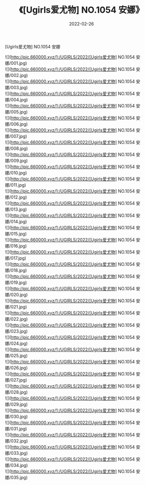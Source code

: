 ﻿---
layout: post
title:  《[Ugirls爱尤物] NO.1054 安娜》
date:   2022-02-26
img: http://pic.660000.xyz/1:/UGIRLS/2022/[Ugirls爱尤物] NO.1054 安娜/000.jpg
categories: [美女, 清纯, 唯美]
---

[Ugirls爱尤物] NO.1054 安娜

 ![](http://pic.660000.xyz/1:/UGIRLS/2022/[Ugirls爱尤物] NO.1054 安娜/001.jpg) <br>![](http://pic.660000.xyz/1:/UGIRLS/2022/[Ugirls爱尤物] NO.1054 安娜/002.jpg) <br>![](http://pic.660000.xyz/1:/UGIRLS/2022/[Ugirls爱尤物] NO.1054 安娜/003.jpg) <br>![](http://pic.660000.xyz/1:/UGIRLS/2022/[Ugirls爱尤物] NO.1054 安娜/004.jpg) <br>![](http://pic.660000.xyz/1:/UGIRLS/2022/[Ugirls爱尤物] NO.1054 安娜/005.jpg) <br>![](http://pic.660000.xyz/1:/UGIRLS/2022/[Ugirls爱尤物] NO.1054 安娜/006.jpg) <br>![](http://pic.660000.xyz/1:/UGIRLS/2022/[Ugirls爱尤物] NO.1054 安娜/007.jpg) <br>![](http://pic.660000.xyz/1:/UGIRLS/2022/[Ugirls爱尤物] NO.1054 安娜/008.jpg) <br>![](http://pic.660000.xyz/1:/UGIRLS/2022/[Ugirls爱尤物] NO.1054 安娜/009.jpg) <br>![](http://pic.660000.xyz/1:/UGIRLS/2022/[Ugirls爱尤物] NO.1054 安娜/010.jpg) <br>![](http://pic.660000.xyz/1:/UGIRLS/2022/[Ugirls爱尤物] NO.1054 安娜/011.jpg) <br>![](http://pic.660000.xyz/1:/UGIRLS/2022/[Ugirls爱尤物] NO.1054 安娜/012.jpg) <br>![](http://pic.660000.xyz/1:/UGIRLS/2022/[Ugirls爱尤物] NO.1054 安娜/013.jpg) <br>![](http://pic.660000.xyz/1:/UGIRLS/2022/[Ugirls爱尤物] NO.1054 安娜/014.jpg) <br>![](http://pic.660000.xyz/1:/UGIRLS/2022/[Ugirls爱尤物] NO.1054 安娜/015.jpg) <br>![](http://pic.660000.xyz/1:/UGIRLS/2022/[Ugirls爱尤物] NO.1054 安娜/016.jpg) <br>![](http://pic.660000.xyz/1:/UGIRLS/2022/[Ugirls爱尤物] NO.1054 安娜/017.jpg) <br>![](http://pic.660000.xyz/1:/UGIRLS/2022/[Ugirls爱尤物] NO.1054 安娜/018.jpg) <br>![](http://pic.660000.xyz/1:/UGIRLS/2022/[Ugirls爱尤物] NO.1054 安娜/019.jpg) <br>![](http://pic.660000.xyz/1:/UGIRLS/2022/[Ugirls爱尤物] NO.1054 安娜/020.jpg) <br>![](http://pic.660000.xyz/1:/UGIRLS/2022/[Ugirls爱尤物] NO.1054 安娜/021.jpg) <br>![](http://pic.660000.xyz/1:/UGIRLS/2022/[Ugirls爱尤物] NO.1054 安娜/022.jpg) <br>![](http://pic.660000.xyz/1:/UGIRLS/2022/[Ugirls爱尤物] NO.1054 安娜/023.jpg) <br>![](http://pic.660000.xyz/1:/UGIRLS/2022/[Ugirls爱尤物] NO.1054 安娜/024.jpg) <br>![](http://pic.660000.xyz/1:/UGIRLS/2022/[Ugirls爱尤物] NO.1054 安娜/025.jpg) <br>![](http://pic.660000.xyz/1:/UGIRLS/2022/[Ugirls爱尤物] NO.1054 安娜/026.jpg) <br>![](http://pic.660000.xyz/1:/UGIRLS/2022/[Ugirls爱尤物] NO.1054 安娜/027.jpg) <br>![](http://pic.660000.xyz/1:/UGIRLS/2022/[Ugirls爱尤物] NO.1054 安娜/028.jpg) <br>![](http://pic.660000.xyz/1:/UGIRLS/2022/[Ugirls爱尤物] NO.1054 安娜/029.jpg) <br>![](http://pic.660000.xyz/1:/UGIRLS/2022/[Ugirls爱尤物] NO.1054 安娜/030.jpg) <br>![](http://pic.660000.xyz/1:/UGIRLS/2022/[Ugirls爱尤物] NO.1054 安娜/031.jpg) <br>![](http://pic.660000.xyz/1:/UGIRLS/2022/[Ugirls爱尤物] NO.1054 安娜/032.jpg) <br>![](http://pic.660000.xyz/1:/UGIRLS/2022/[Ugirls爱尤物] NO.1054 安娜/033.jpg) <br>![](http://pic.660000.xyz/1:/UGIRLS/2022/[Ugirls爱尤物] NO.1054 安娜/034.jpg) <br>![](http://pic.660000.xyz/1:/UGIRLS/2022/[Ugirls爱尤物] NO.1054 安娜/035.jpg) <br>